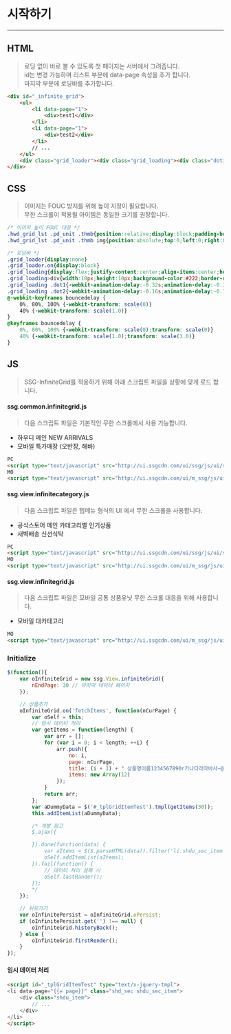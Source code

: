 # 시작하기
---

## HTML
> 로딩 없이 바로 볼 수 있도록 첫 페이지는 서버에서 그려줍니다. <br> id는 변경 가능하며 리스트 부분에 data-page 속성을 추가 합니다.<br>마지막 부분에 로딩바를 추가합니다.

```html
<div id="_infinite_grid">
	<ul>
		<li data-page="1">
		    <div>test1</div>
		</li>
		<li data-page="1">
		    <div>test2</div>
		</li>
		// ...
	</ul>
	<div class="grid_loader"><div class="grid_loading"><div class="dot1"></div><div class="dot2"></div><div class="dot3"></div></div></div>
</div>
```

## CSS
> 이미지는 FOUC 방지를 위해 높이 지정이 필요합니다.<br>무한 스크롤이 적용될 아이템은 동일한 크기를 권장합니다.

```css
/* 이미지 높이 FOUC 대응 */
.hwd_grid_lst .pd_unit .thmb{position:relative;display:block;padding-bottom:100%}
.hwd_grid_lst .pd_unit .thmb img{position:absolute;top:0;left:0;right:0;bottom:0;max-width:100%;max-height:100%;object-fit:cover}

/* 로딩바 */
.grid_loader{display:none}
.grid_loader.on{display:block}
.grid_loading{display:flex;justify-content:center;align-items:center;height:80px;overflow:hidden}
.grid_loading>div{width:10px;height:10px;background-color:#222;border-radius:100%;display:inline-block;margin:0 3px;-webkit-animation:bouncedelay 1.4s infinite ease-in-out both;animation:bouncedelay 1.4s infinite ease-in-out both}
.grid_loading .dot1{-webkit-animation-delay:-0.32s;animation-delay:-0.32s}
.grid_loading .dot2{-webkit-animation-delay:-0.16s;animation-delay:-0.16s}
@-webkit-keyframes bouncedelay {
	0%, 80%, 100% {-webkit-transform: scale(0)}
	40% {-webkit-transform: scale(1.0)}
}
@keyframes bouncedelay {
	0%, 80%, 100% {-webkit-transform: scale(0);transform: scale(0)}
	40% {-webkit-transform: scale(1.0);transform: scale(1.0)}
}
```


## JS
> SSG-InfiniteGrid를 적용하기 위해 아래 스크립트 파일을 상황에 맞게 로드 합니다.

#### ssg.common.infinitegrid.js
> 다음 스크립트 파일은 기본적인 무한 스크롤에서 사용 가능합니다.
* 하우디 메인 NEW ARRIVALS
* 모바일 특가매장 (오반장, 해바)

```html
PC
<script type="text/javascript" src="http://ui.ssgcdn.com/ui/ssg/js/ui/ssg.common.infinitegrid.js"></script>
MO
<script type="text/javascript" src="http://ui.ssgcdn.com/ui/m_ssg/js/ui-renew/ssg.common.infinitegrid.js"></script>
```

#### ssg.view.infinitecategory.js
> 다음 스크립트 파일은 탭메뉴 형식의 UI 에서 무한 스크롤을 사용합니다.
* 공식스토어 메인 카테고리별 인기상품
* 새벽배송 신선식탁

```html
PC
<script type="text/javascript" src="http://ui.ssgcdn.com/ui/ssg/js/ui/ssg.view.infinitecategory.js"></script>
MO
<script type="text/javascript" src="http://ui.ssgcdn.com/ui/m_ssg/js/ui-renew/ssg.view.infinitecategory.js"></script>
```


#### ssg.view.infinitegrid.js
> 다음 스크립트 파일은 모바일 공통 상품유닛 무한 스크롤 대응을 위해 사용합니다.
* 모바일 대카테고리

```html
MO
<script type="text/javascript" src="http://ui.ssgcdn.com/ui/m_ssg/js/ui-renew/ssg.view.infinitegrid.js"></script>
```

### Initialize
```js
$(function(){
    var oInfiniteGrid = new ssg.View.infiniteGrid({
        nEndPage: 30 // 마지막 데이터 페이지
    });

    // 상품추가
    oInfiniteGrid.on('fetchItems', function(nCurPage) {
        var oSelf = this;
        // 임시 데이터 처리
        var getItems = function(length) {
            var arr = [];
            for (var i = 0; i < length; ++i) {
                arr.push({
                    no: i,
                    page: nCurPage,
                    title: (i + 1) + " 상품명이름1234567890r가나다라마바사~@#$%^&*()_+",
                    items: new Array(12)
                });
            }
            return arr;
        };
        var aDummyData = $('#_tplGridItemTest').tmpl(getItems(30));
        this.addItemList(aDummyData);

        /* 개발 참고
        $.ajax({

        }).done(function(data) {
            var aItems = $($.parseHTML(data)).filter('li.shdu_sec_item');
            oSelf.addItemList(aItems);
        }).fail(function() {
            // 데이터 처리 실패 시
            oSelf.lastRander();
        });
        */
    });

    // 뒤로가기
    var oInfinitePersist = oInfiniteGrid.oPersist;
    if (oInfinitePersist.get('') !== null) {
        oInfiniteGrid.historyBack();
    } else {
        oInfiniteGrid.firstRender();
    }
});
```

#### 임시 데이터 처리
```html
<script id="_tplGridItemTest" type="text/x-jquery-tmpl">
<li data-page="{{= page}}" class="shd_sec shdu_sec_item">
	<div class="shdu_item">
        // ...
	</div>
</li>
</script>
```
